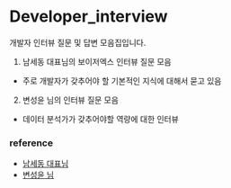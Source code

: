 # Developer_interview
개발자 인터뷰 질문 및 답변 모음집입니다.


1. 남세동 대표님의 보이저엑스 인터뷰 질문 모음

- 주로 개발자가 갖추어야 할 기본적인 지식에 대해서 묻고 있음

2. 변성윤 님의 인터뷰 질문 모음 

- 데이터 분석가가 갖추어야할 역량에 대한 인터뷰 




### reference 
- [남세동 대표님](https://www.facebook.com/dgtgrade/posts/1630652416993618?__tn__=KH-R)
- [변성윤 님](https://zzsza.github.io/data/2018/02/17/datascience-interivew-questions/)
